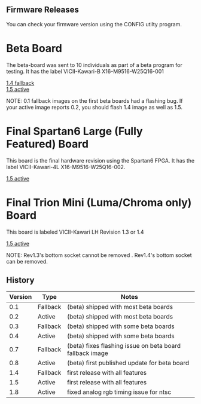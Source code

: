 Firmware Releases
-----------------
You can check your firmware version using the CONFIG utilty program.

# Beta Board

The beta-board was sent to 10 individuals as part of a beta program for testing.
It has the label VICII-Kawari-B X16-M9516-W25Q16-001

[1.4 fallback](https://accentual.com/vicii-kawari/downloads/flash/T/kawari_flash_1.4_T_golden.zip) \
[1.5 active](https://accentual.com/vicii-kawari/downloads/flash/T/kawari_flash_1.5_T_multiboot.zip)

NOTE: 0.1 fallback images on the first beta boards had a flashing bug. If your active image reports 0.2, you should flash 1.4 image as well as 1.5.

# Final Spartan6 Large (Fully Featured) Board

This board is the final hardware revision using the Spartan6 FPGA. It has the label VICII-Kawari-4L X16-M9516-W25Q16-002.

[1.5 active](https://accentual.com/vicii-kawari/downloads/flash/LD/kawari_flash_1.5_LD_multiboot.zip)

# Final Trion Mini (Luma/Chroma only) Board

This board is labeled VICII-Kawari LH Revision 1.3 or 1.4

[1.5 active](https://accentual.com/vicii-kawari/downloads/flash/LH/kawari_flash_1.5_LH_multiboot.zip)

NOTE: Rev1.3's bottom socket cannot be removed . Rev1.4's bottom socket can be removed.

History
-------

Version | Type | Notes
--------|------|------
0.1 | Fallback | (beta) shipped with most beta boards
0.2 | Active   | (beta) shipped with most beta boards
0.3 | Fallback | (beta) shipped with some beta boards
0.4 | Active   | (beta) shipped with some beta boards
0.7 | Fallback | (beta) fixes flashing issue on beta board fallback image
0.8 | Active   | (beta) first published update for beta board
1.4 | Fallback | first release with all features
1.5 | Active   | first release with all features
1.8 | Active   | fixed analog rgb timing issue for ntsc

